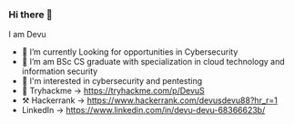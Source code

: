 ### Hi there 👋
I am Devu 

- 🔭 I’m currently Looking for opportunities in Cybersecurity 
- 🌱 I’m am BSc CS graduate with specialization in cloud technology and information security
- 🤖 I'm interested in cybersecurity and pentesting
- 🔗 Tryhackme -> https://tryhackme.com/p/DevuS
- ⚒️ Hackerrank -> https://www.hackerrank.com/devusdevu88?hr_r=1
- LinkedIn -> https://www.linkedin.com/in/devu-devu-68366623b/
